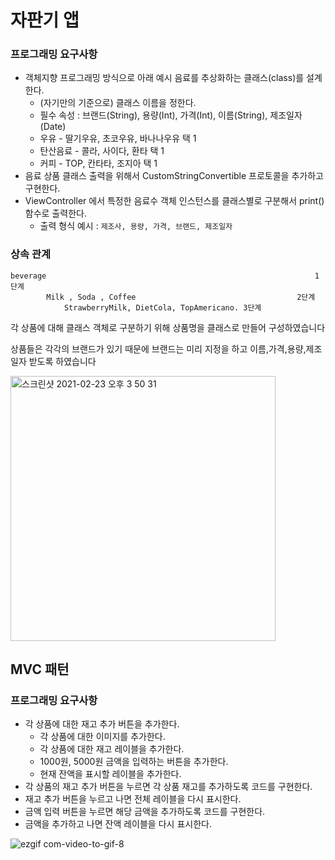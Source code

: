# 자판기 앱

### 프로그래밍 요구사항

- 객체지향 프로그래밍 방식으로 아래 예시 음료를 추상화하는 클래스(class)를 설계한다.
  - (자기만의 기준으로) 클래스 이름을 정한다.
  - 필수 속성 : 브랜드(String), 용량(Int), 가격(Int), 이름(String), 제조일자(Date)
  - 우유 - 딸기우유, 초코우유, 바나나우유 택 1
  - 탄산음료 - 콜라, 사이다, 환타 택 1
  - 커피 - TOP, 칸타타, 조지아 택 1
- 음료 상품 클래스 출력을 위해서 CustomStringConvertible 프로토콜을 추가하고 구현한다.
- ViewController 에서 특정한 음료수 객체 인스턴스를 클래스별로 구분해서 print() 함수로 출력한다.
  - 출력 형식 예시 : `제조사, 용량, 가격, 브랜드, 제조일자`

### 상속 관계 

```
beverage    										            	1단계
		Milk , Soda , Coffee							        2단계
			StrawberryMilk, DietCola, TopAmericano. 3단계
```

각 상품에 대해  클래스 객체로 구분하기 위해  상품명을 클래스로 만들어 구성하였습니다

상품들은 각각의 브랜드가 있기 때문에 브랜드는 미리 지정을 하고 이름,가격,용량,제조일자 받도록 하였습니다 

<img width="424" alt="스크린샷 2021-02-23 오후 3 50 31" src="https://user-images.githubusercontent.com/33626693/108810698-0cf5c900-75ef-11eb-80dd-f53ca0a69c4f.png">



## MVC 패턴

### 프로그래밍 요구사항

- 각 상품에 대한 재고 추가 버튼을 추가한다.
  - 각 상품에 대한 이미지를 추가한다.
  - 각 상품에 대한 재고 레이블을 추가한다.
  - 1000원, 5000원 금액을 입력하는 버튼을 추가한다.
  - 현재 잔액을 표시할 레이블을 추가한다.
- 각 상품의 재고 추가 버튼을 누르면 각 상품 재고를 추가하도록 코드를 구현한다.
- 재고 추가 버튼을 누르고 나면 전체 레이블을 다시 표시한다.
- 금액 입력 버튼을 누르면 해당 금액을 추가하도록 코드를 구현한다.
- 금액을 추가하고 나면 잔액 레이블을 다시 표시한다.

![ezgif com-video-to-gif-8](https://user-images.githubusercontent.com/33626693/109758975-ad6f6d00-7c2f-11eb-86f3-d9c42d005488.gif)